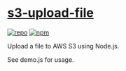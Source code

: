 # [s3-upload-file](https://github.com/ryanburnette/s3-upload-file)

[![repo](https://img.shields.io/badge/repository-Github-black.svg?style=flat-square)](https://github.com/ryanburnette/s3-upload-file)
[![npm](https://img.shields.io/badge/package-NPM-green.svg?style=flat-square)](https://www.npmjs.com/package/@ryanburnette/s3-upload-file)

Upload a file to AWS S3 using Node.js.

See demo.js for usage.
